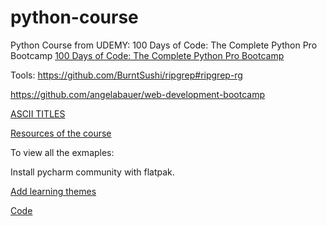 # python-course
Python Course from UDEMY:  100 Days of Code: The Complete Python Pro Bootcamp
[100 Days of Code: The Complete Python Pro Bootcamp](https://www.udemy.com/course/100-days-of-code/?couponCode=ST8MT40924)

Tools: https://github.com/BurntSushi/ripgrep#ripgrep-rg


https://github.com/angelabauer/web-development-bootcamp


[ASCII TITLES](http://patorjk.com/software/taag/#p=display&f=Graffiti&t=Type%20Something%20)


[Resources of the course](https://github.com/mschwarzmueller/angular-complete-guide-course-resources)


To view all the exmaples:

Install pycharm community with flatpak.

[Add learning themes](https://www.udemy.com/course/100-days-of-code/learn/lecture/45090307#overview)


[Code](https://replit.com/@appbrewery)